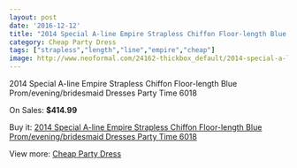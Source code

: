 ```yaml
---
layout: post
date: '2016-12-12'
title: "2014 Special A-line Empire Strapless Chiffon Floor-length Blue Prom/evening/bridesmaid Dresses Party Time 6018"
category: Cheap Party Dress
tags: ["strapless","length","line","empire","cheap"]
image: http://www.neoformal.com/24162-thickbox_default/2014-special-a-line-empire-strapless-chiffon-floor-length-blue-prom-evening-bridesmaid-dresses-party-time-6018.jpg
---
```

2014 Special A-line Empire Strapless Chiffon Floor-length Blue Prom/evening/bridesmaid Dresses Party Time 6018

On Sales: **$414.99**
<a href="https://www.neoformal.com/en/cheap-party-dress/8211-2014-special-a-line-empire-strapless-chiffon-floor-length-blue-prom-evening-bridesmaid-dresses-party-time-6018.html"><amp-img layout="responsive" width="600" height="600" src="//www.neoformal.com/24162-thickbox_default/2014-special-a-line-empire-strapless-chiffon-floor-length-blue-prom-evening-bridesmaid-dresses-party-time-6018.jpg" alt="2014 Special A-line Empire Strapless Chiffon Floor-length Blue Prom/evening/bridesmaid Dresses Party Time 6018 0" /></a>
<a href="https://www.neoformal.com/en/cheap-party-dress/8211-2014-special-a-line-empire-strapless-chiffon-floor-length-blue-prom-evening-bridesmaid-dresses-party-time-6018.html"><amp-img layout="responsive" width="600" height="600" src="//www.neoformal.com/24163-thickbox_default/2014-special-a-line-empire-strapless-chiffon-floor-length-blue-prom-evening-bridesmaid-dresses-party-time-6018.jpg" alt="2014 Special A-line Empire Strapless Chiffon Floor-length Blue Prom/evening/bridesmaid Dresses Party Time 6018 1" /></a>
<a href="https://www.neoformal.com/en/cheap-party-dress/8211-2014-special-a-line-empire-strapless-chiffon-floor-length-blue-prom-evening-bridesmaid-dresses-party-time-6018.html"><amp-img layout="responsive" width="600" height="600" src="//www.neoformal.com/24164-thickbox_default/2014-special-a-line-empire-strapless-chiffon-floor-length-blue-prom-evening-bridesmaid-dresses-party-time-6018.jpg" alt="2014 Special A-line Empire Strapless Chiffon Floor-length Blue Prom/evening/bridesmaid Dresses Party Time 6018 2" /></a>
<a href="https://www.neoformal.com/en/cheap-party-dress/8211-2014-special-a-line-empire-strapless-chiffon-floor-length-blue-prom-evening-bridesmaid-dresses-party-time-6018.html"><amp-img layout="responsive" width="600" height="600" src="//www.neoformal.com/24165-thickbox_default/2014-special-a-line-empire-strapless-chiffon-floor-length-blue-prom-evening-bridesmaid-dresses-party-time-6018.jpg" alt="2014 Special A-line Empire Strapless Chiffon Floor-length Blue Prom/evening/bridesmaid Dresses Party Time 6018 3" /></a>

Buy it: [2014 Special A-line Empire Strapless Chiffon Floor-length Blue Prom/evening/bridesmaid Dresses Party Time 6018](https://www.neoformal.com/en/cheap-party-dress/8211-2014-special-a-line-empire-strapless-chiffon-floor-length-blue-prom-evening-bridesmaid-dresses-party-time-6018.html "2014 Special A-line Empire Strapless Chiffon Floor-length Blue Prom/evening/bridesmaid Dresses Party Time 6018")

View more: [Cheap Party Dress](https://www.neoformal.com/en/141-cheap-party-dress "Cheap Party Dress")